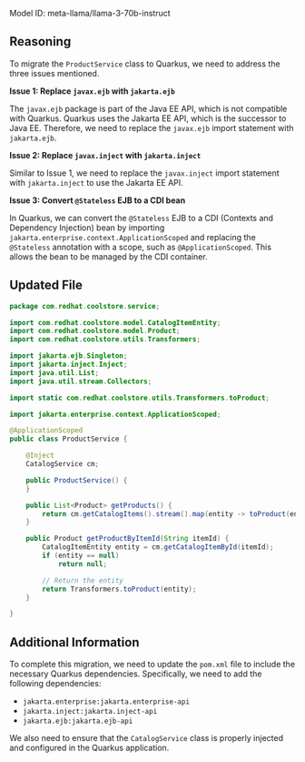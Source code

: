 Model ID: meta-llama/llama-3-70b-instruct
## Reasoning

To migrate the `ProductService` class to Quarkus, we need to address the three issues mentioned.

**Issue 1: Replace `javax.ejb` with `jakarta.ejb`**

The `javax.ejb` package is part of the Java EE API, which is not compatible with Quarkus. Quarkus uses the Jakarta EE API, which is the successor to Java EE. Therefore, we need to replace the `javax.ejb` import statement with `jakarta.ejb`.

**Issue 2: Replace `javax.inject` with `jakarta.inject`**

Similar to Issue 1, we need to replace the `javax.inject` import statement with `jakarta.inject` to use the Jakarta EE API.

**Issue 3: Convert `@Stateless` EJB to a CDI bean**

In Quarkus, we can convert the `@Stateless` EJB to a CDI (Contexts and Dependency Injection) bean by importing `jakarta.enterprise.context.ApplicationScoped` and replacing the `@Stateless` annotation with a scope, such as `@ApplicationScoped`. This allows the bean to be managed by the CDI container.

## Updated File

```java
package com.redhat.coolstore.service;

import com.redhat.coolstore.model.CatalogItemEntity;
import com.redhat.coolstore.model.Product;
import com.redhat.coolstore.utils.Transformers;

import jakarta.ejb.Singleton;
import jakarta.inject.Inject;
import java.util.List;
import java.util.stream.Collectors;

import static com.redhat.coolstore.utils.Transformers.toProduct;

import jakarta.enterprise.context.ApplicationScoped;

@ApplicationScoped
public class ProductService {

    @Inject
    CatalogService cm;

    public ProductService() {
    }

    public List<Product> getProducts() {
        return cm.getCatalogItems().stream().map(entity -> toProduct(entity)).collect(Collectors.toList());
    }

    public Product getProductByItemId(String itemId) {
        CatalogItemEntity entity = cm.getCatalogItemById(itemId);
        if (entity == null)
            return null;

        // Return the entity
        return Transformers.toProduct(entity);
    }

}
```

## Additional Information

To complete this migration, we need to update the `pom.xml` file to include the necessary Quarkus dependencies. Specifically, we need to add the following dependencies:

* `jakarta.enterprise:jakarta.enterprise-api`
* `jakarta.inject:jakarta.inject-api`
* `jakarta.ejb:jakarta.ejb-api`

We also need to ensure that the `CatalogService` class is properly injected and configured in the Quarkus application.
